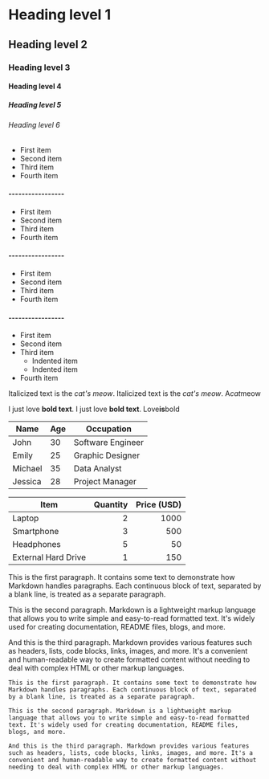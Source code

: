 # Heading level 1
## Heading level 2
### Heading level 3
#### Heading level 4
##### Heading level 5
###### Heading level 6


- First item
- Second item
- Third item
- Fourth item
#### -----------------
* First item
* Second item
* Third item
* Fourth item
#### -----------------
+ First item
+ Second item
+ Third item
+ Fourth item
#### -----------------
- First item
- Second item
- Third item
    - Indented item
    - Indented item
- Fourth item

Italicized text is the *cat's meow*.
Italicized text is the _cat's meow_.
A*cat*meow

I just love **bold text**.
I just love __bold text__.
Love**is**bold


| Name       | Age | Occupation      |
|------------|-----|-----------------|
| John       | 30  | Software Engineer |
| Emily      | 25  | Graphic Designer |
| Michael    | 35  | Data Analyst     |
| Jessica    | 28  | Project Manager  | 


| Item                | Quantity | Price (USD) |
|---------------------|---------:|------------:|
| Laptop              |        2 |      1000   |
| Smartphone          |        3 |       500   |
| Headphones          |        5 |        50   |
| External Hard Drive |        1 |       150   |

This is the first paragraph. It contains some text to demonstrate how Markdown handles paragraphs. Each continuous block of text, separated by a blank line, is treated as a separate paragraph.

This is the second paragraph. Markdown is a lightweight markup language that allows you to write simple and easy-to-read formatted text. It's widely used for creating documentation, README files, blogs, and more.

And this is the third paragraph. Markdown provides various features such as headers, lists, code blocks, links, images, and more. It's a convenient and human-readable way to create formatted content without needing to deal with complex HTML or other markup languages.

```
This is the first paragraph. It contains some text to demonstrate how Markdown handles paragraphs. Each continuous block of text, separated by a blank line, is treated as a separate paragraph.

This is the second paragraph. Markdown is a lightweight markup language that allows you to write simple and easy-to-read formatted text. It's widely used for creating documentation, README files, blogs, and more.

And this is the third paragraph. Markdown provides various features such as headers, lists, code blocks, links, images, and more. It's a convenient and human-readable way to create formatted content without needing to deal with complex HTML or other markup languages.
```